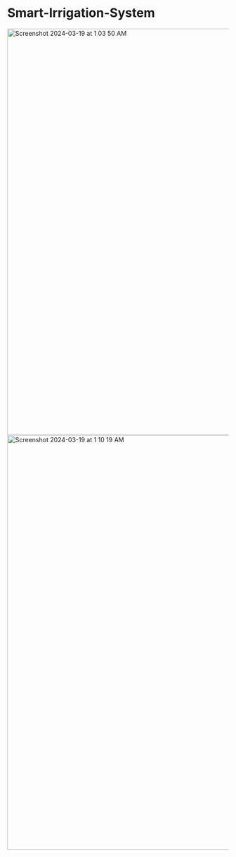# Smart-Irrigation-System

<img width="925" alt="Screenshot 2024-03-19 at 1 03 50 AM" src="https://github.com/priyansh673/Smart-Irrigation-System/assets/121422165/6687f5c5-562c-4a1b-8270-1b7590452d6b">



<img width="944" alt="Screenshot 2024-03-19 at 1 10 19 AM" src="https://github.com/priyansh673/Smart-Irrigation-System/assets/121422165/7d8ca3ae-55f2-4f0a-86e3-5a3580dd4fe5">
